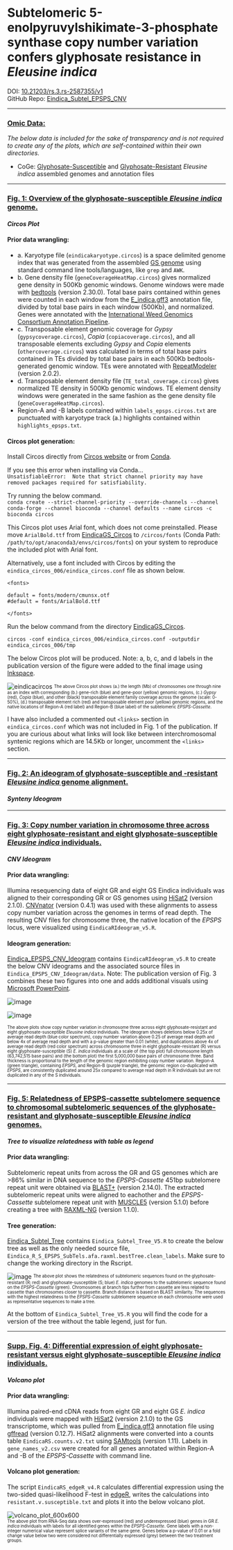 # Subtelomeric 5-enolpyruvylshikimate-3-phosphate synthase copy number variation confers glyphosate resistance in *Eleusine indica*
DOI: [10.21203/rs.3.rs-2587355/v1](https://www.researchsquare.com/article/rs-2587355/v1)  
GitHub Repo: [Eindica_Subtel_EPSPS_CNV](https://github.com/Scrumpis/Eindica_Subtel_EPSPS_CNV)

------------------


### <ins>Omic Data:</ins>
_The below data is included for the sake of transparency and is not required to create any of the plots, which are self-contained within their own directories._
- CoGe: [Glyphosate-Susceptible](https://genomevolution.org/coge/GenomeInfo.pl?gid=66361) and [Glyphosate-Resistant](https://genomevolution.org/coge/GenomeInfo.pl?gid=66364) _Eleusine indica_ assembled genomes and annotation files

------------------

### <ins>Fig. 1: Overview of the glyphosate-susceptible *Eleusine indica* genome.</ins>
#### *Circos Plot*  

#### Prior data wrangling:
- a. Karyotype file (`eindicakaryotype.circos`) is a space delimited genome index that was generated from the assembled [GS genome](https://genomevolution.org/coge/GenomeInfo.pl?gid=66361) using standard command line tools/languages, like `grep` and `AWK`.
- b. Gene density file (`geneCoverageHeatMap.circos`) gives normalized gene density in 500Kb genomic windows. Genome windows were made with [bedtools](https://github.com/arq5x/bedtools2) (version 2.30.0). Total base pairs contained within genes were counted in each window from the [E_indica.gff3](https://genomevolution.org/coge/GenomeInfo.pl?gid=66361) annotation file, divided by total base pairs in each window (500Kb), and normalized. Genes were annotated with the [International Weed Genomics Consortium Annotation Pipeline](https://github.com/PattersonWeedLab/IWGC_annotation_pipeline).
- c. Transposable element genomic coverage for _Gypsy_ (`gypsycoverage.circos`), _Copia_ (`copiacoverage.circos`), and all transposable elements excluding _Gypsy_ and _Copia_ elements (`othercoverage.circos`) was calculated in terms of total base pairs contained in TEs divided by total base pairs in each 500Kb bedtools-generated genomic window. TEs were annotated with [RepeatModeler](https://github.com/Dfam-consortium/RepeatModeler) (version 2.0.2).
- d. Transposable element density file (`TE_total_coverage.circos`) gives normalized TE density in 500Kb genomic windows. TE element density windows were generated in the same fashion as the gene density file (`geneCoverageHeatMap.circos`).
- Region-A and -B labels contained within `labels_epsps.circos.txt` are punctuated with karyotype track (a.) highlights contained within `highlights_epsps.txt`.
  
#### Circos plot generation:
Install Circos directly from [Circos website](http://circos.ca/software/download/circos/) or from [Conda](https://anaconda.org/bioconda/circos).

If you see this error when installing via Conda...  
`UnsatisfiableError: 
Note that strict channel priority may have removed packages required for satisfiability.`  
  
Try running the below command.  
`conda create --strict-channel-priority --override-channels --channel conda-forge --channel bioconda --channel defaults --name circos -c bioconda circos`  

This Circos plot uses Arial font, which does not come preinstalled. Please move `ArialBold.ttf` from [EindicaGS_Circos](https://github.com/Scrumpis/Eindica_Subtel_EPSPS_CNV/tree/main/EindicaGS_Circos) to `/circos/fonts` (Conda Path: `/path/to/opt/anaconda3/envs/circos/fonts`) on your system to reproduce the included plot with Arial font.

Alternatively, use a font included with Circos by editing the `eindica_circos_006/eindica_circos.conf` file as shown below.  
```
<fonts>

default = fonts/modern/cmunsx.otf
#default = fonts/ArialBold.ttf

</fonts>
```

Run the below command from the directory [EindicaGS_Circos](https://github.com/Scrumpis/Eindica_Subtel_EPSPS_CNV/tree/main/EindicaGS_Circos).  

`circos -conf eindica_circos_006/eindica_circos.conf -outputdir eindica_circos_006/tmp`

The below Circos plot will be produced. Note: a, b, c, and d labels in the publication version of the figure were added to the final image using [Inkspace](https://inkscape.org/).

![eindicacircos](https://github.com/Scrumpis/Eindica_Subtel_EPSPS_CNV/assets/91402988/4a6a3865-28f6-4c1b-b7a4-c1999f33a80a)
<sup><sub>The above Circos plot shows (a.) the length (Mb) of chromosomes one through nine as an index with corresponding (b.) gene-rich (blue) and gene-poor (yellow) genomic regions, (c.) *Gypsy* (red), *Copia* (blue), and other (black) transposable element family coverage across the genome (scale: 0-50%), (d.) transposable element rich (red) and transposable element poor (yellow) genomic regions, and the native locations of Region-A (red label) and Region-B (blue label) of the subtelomeric *EPSPS-Cassette*.</sub></sup>

I have also included a commented out `<links>` section in `eindica_circos.conf` which was not included in Fig. 1 of the publication. If you are curious about what links will look like between interchromosomal syntenic regions which are 14.5Kb or longer, uncomment the `<links>` section.

---------------  
  
### <ins>Fig. 2: An ideogram of glyphosate-susceptible and -resistant *Eleusine indica* genome alignment.</ins>
#### *Synteny Ideogram*

---------------

### <ins>Fig. 3: Copy number variation in chromosome three across eight glyphosate-resistant and eight glyphosate-susceptible *Eleusine indica* individuals.</ins>
#### *CNV Ideogram*  

#### Prior data wrangling:
Illumina resequencing data of eight GR and eight GS Eindica individuals was aligned to their corresponding GR or GS genomes using [HiSat2](https://github.com/DaehwanKimLab/hisat2) (version 2.1.0). [CNVnator](https://github.com/abyzovlab/CNVnator) (version 0.4.1) was used with these alignments to assess copy number variation across the genomes in terms of read depth. The resulting CNV files for chromosome three, the native location of the _EPSPS_ locus, were visualized using `EindicaRIdeogram_v5.R`.  

#### Ideogram generation:
[Eindica_EPSPS_CNV_Ideogram](https://github.com/Scrumpis/Eindica_Subtel_EPSPS_CNV/tree/main/Eindica_EPSPS_CNV_Ideogram) contains `EindicaRIdeogram_v5.R` to create the below CNV ideograms and the associated source files in `Eindica_EPSPS_CNV_Ideogram/data`. Note: The publication version of Fig. 3 combines these two figures into one and adds additional visuals using [Microsoft PowerPoint](https://www.microsoft.com/en-us/microsoft-365/powerpoint).

![image](https://github.com/Scrumpis/Eindica_Subtel_EPSPS_CNV/assets/91402988/281c2566-1127-496f-b234-41e42dfc9e8f)  

![image](https://github.com/Scrumpis/Eindica_Subtel_EPSPS_CNV/assets/91402988/c7b59be0-0fba-4b8e-9034-0dc9a501095f)

<sup><sub>The above plots show copy number variation in chromosome three across eight glyphosate-resistant and eight glyphosate-susceptible _Eleusine indica_ individuals. The ideogram shows deletions below 0.25x of average read depth (blue color spectrum), copy number variation above 0.25 of average read depth and below 4x of average read depth and with a p-value greater than 0.01 (white), and duplications above 4x of average read depth (red color spectrum) across chromosome three in eight glyphosate-resistant (R) versus eight glyphosate-susceptible (S) _E. indica_ individuals at a scale of (the top plot) full chromosome length (63,742,515 base pairs) and (the bottom plot) the first 5,000,000 base pairs of chromosome three. Band thickness is proportional to the length of the genomic region exhibiting copy number variation. Region-A (green triangle), containing _EPSPS_, and Region-B (purple triangle), the genomic region co-duplicated with _EPSPS_, are consistently duplicated around 25x compared to average read depth in R individuals but are not duplicated in any of the S individuals.</sub></sup>   

---------------

### <ins>Fig. 5: Relatedness of EPSPS-cassette subtelomere sequence to chromosomal subtelomeric sequences of the glyphosate-resistant and glyphosate-susceptible *Eleusine indica* genomes.</ins>
#### *Tree to visualize relatedness with table as legend*

#### Prior data wrangling:
Subtelomeric repeat units from across the GR and GS genomes which are >86% similar in DNA sequence to the _EPSPS-Cassette_ 451bp subtelomere repeat unit were obtained via [BLAST+](https://github.com/ncbi/blast_plus_docs) (version 2.14.0). The extracted subtelomeric repeat units were aligned to eachother and the _EPSPS-Cassette_ subtelomere repeat unit with [MUSCLE5](https://github.com/rcedgar/muscle) (version 5.1.0) before creating a tree with [RAXML-NG](https://github.com/amkozlov/raxml-ng) (version 1.1.0).

#### Tree generation:
[Eindica_Subtel_Tree](https://github.com/Scrumpis/Eindica_Subtel_EPSPS_CNV/tree/main/Eindica_Subtel_Tree) contains `Eindica_Subtel_Tree_V5.R` to create the below tree as well as the only needed source file, `Eindica_R_S_EPSPS_SubTels.afa.raxml.bestTree.clean_labels`. Make sure to change the working directory in the Rscript.  

![image](https://github.com/Scrumpis/Eindica_Subtel_EPSPS_CNV/assets/91402988/3edaded2-90a5-4101-9193-1c84932aefa2)
<sup><sub>The above plot shows the relatedness of subtelomeric sequences found on the glyphosate-resistant (R; red) and glyphosate-susceptible (S; blue) _E. indica_ genomes to the subtelomeric sequence found on the _EPSPS-Cassette_ (green). Chromosomes at branch tips further from cassette are less related to cassette than chromosomes closer to cassette. Branch distance is based on BLAST similarity. The sequences with the highest relatedness to the _EPSPS-Cassette_ subtelomere sequence on each chromosome were used as representative sequences to make a tree.</sub></sup>    
  
At the bottom of `Eindica_Subtel_Tree_V5.R` you will find the code for a version of the tree without the table legend, just for fun.  

---------------  
  
### <ins>Supp. Fig. 4: Differential expression of eight glyphosate-resistant versus eight glyphosate-susceptible *Eleusine indica* individuals.</ins>
#### *Volcano plot*  

#### Prior data wrangling:
Illumina paired-end cDNA reads from eight GR and eight GS _E. indica_ individuals were mapped with [HiSat2](https://github.com/DaehwanKimLab/hisat2) (version 2.1.0) to the GS transcriptome, which was pulled from [E_indica.gff3](https://genomevolution.org/coge/GenomeInfo.pl?gid=66361) annotation file using [gffread](https://github.com/gpertea/gffread) (version 0.12.7). HiSat2 alignments were converted into a counts table `EindicaRS.counts.v2.txt` using [SAMtools](https://github.com/samtools/samtools) (version 1.11). Labels in `gene_names_v2.csv` were created for all genes annotated within Region-A and -B of the _EPSPS-Cassette_ with command line.  
  
#### Volcano plot generation:
The script `EindicaRS_edgeR_v4.R` calculates differential expression using the two-sided quasi-likelihood F-test in [edgeR](https://bioconductor.org/packages/release/bioc/html/edgeR.html), writes the calculations into `resistant.v.susceptible.txt` and plots it into the below volcano plot.  

![volcano_plot_600x600](https://github.com/Scrumpis/Eindica_Subtel_EPSPS_CNV/assets/91402988/9f0d9488-f230-41ed-b30d-db461b788dfa)  
<sup><sub>The above plot from RNA-Seq data shows over-expressed (red) and underexpressed (blue) genes in GR _E. indica_ individuals with labels for all identified genes within the _EPSPS-Cassette_. Gene labels with a non-integer numerical value represent splice variants of the same gene. Genes below a p-value of 0.01 or a fold change value below two were considered not differentially expressed (grey) between the two treatment groups.
